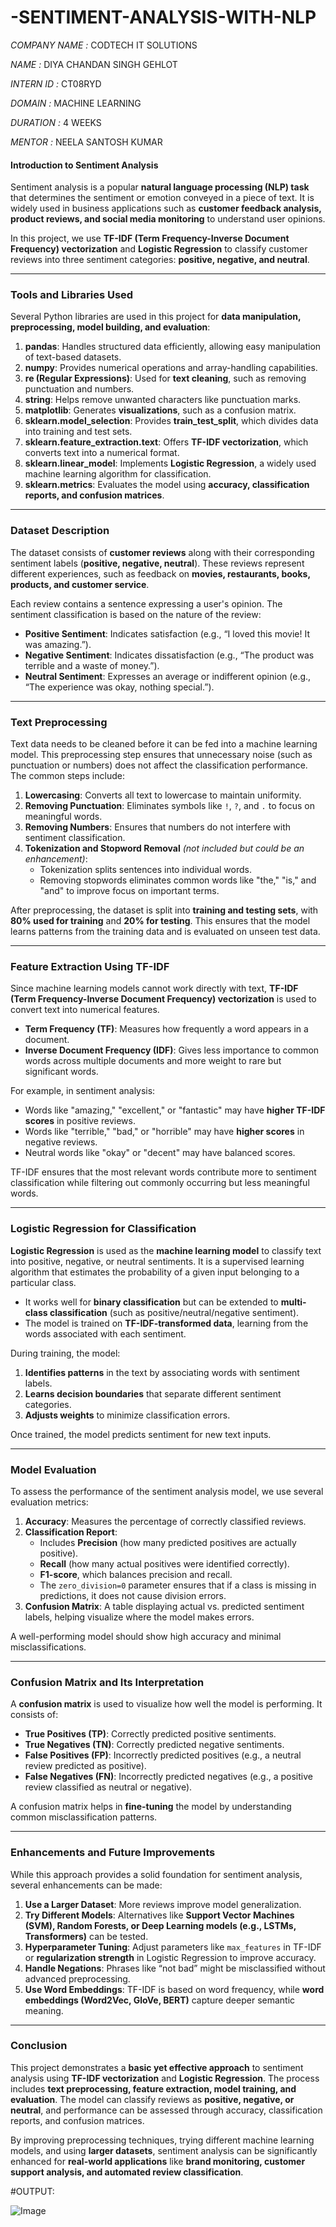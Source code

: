 # -SENTIMENT-ANALYSIS-WITH-NLP

*COMPANY NAME :* CODTECH IT SOLUTIONS

*NAME :* DIYA CHANDAN SINGH GEHLOT

*INTERN ID :* CT08RYD

*DOMAIN :* MACHINE LEARNING

*DURATION :* 4 WEEKS

*MENTOR :* NEELA SANTOSH KUMAR



#### **Introduction to Sentiment Analysis**
Sentiment analysis is a popular **natural language processing (NLP) task** that determines the sentiment or emotion conveyed in a piece of text. It is widely used in business applications such as **customer feedback analysis, product reviews, and social media monitoring** to understand user opinions. 

In this project, we use **TF-IDF (Term Frequency-Inverse Document Frequency) vectorization** and **Logistic Regression** to classify customer reviews into three sentiment categories: **positive, negative, and neutral**.

---

### **Tools and Libraries Used**
Several Python libraries are used in this project for **data manipulation, preprocessing, model building, and evaluation**:

1. **pandas**: Handles structured data efficiently, allowing easy manipulation of text-based datasets.
2. **numpy**: Provides numerical operations and array-handling capabilities.
3. **re (Regular Expressions)**: Used for **text cleaning**, such as removing punctuation and numbers.
4. **string**: Helps remove unwanted characters like punctuation marks.
5. **matplotlib**: Generates **visualizations**, such as a confusion matrix.
6. **sklearn.model_selection**: Provides **train_test_split**, which divides data into training and test sets.
7. **sklearn.feature_extraction.text**: Offers **TF-IDF vectorization**, which converts text into a numerical format.
8. **sklearn.linear_model**: Implements **Logistic Regression**, a widely used machine learning algorithm for classification.
9. **sklearn.metrics**: Evaluates the model using **accuracy, classification reports, and confusion matrices**.

---

### **Dataset Description**
The dataset consists of **customer reviews** along with their corresponding sentiment labels (**positive, negative, neutral**). These reviews represent different experiences, such as feedback on **movies, restaurants, books, products, and customer service**.

Each review contains a sentence expressing a user's opinion. The sentiment classification is based on the nature of the review:
- **Positive Sentiment**: Indicates satisfaction (e.g., “I loved this movie! It was amazing.”).
- **Negative Sentiment**: Indicates dissatisfaction (e.g., “The product was terrible and a waste of money.”).
- **Neutral Sentiment**: Expresses an average or indifferent opinion (e.g., “The experience was okay, nothing special.”).

---

### **Text Preprocessing**
Text data needs to be cleaned before it can be fed into a machine learning model. This preprocessing step ensures that unnecessary noise (such as punctuation or numbers) does not affect the classification performance. The common steps include:

1. **Lowercasing**: Converts all text to lowercase to maintain uniformity.
2. **Removing Punctuation**: Eliminates symbols like `!`, `?`, and `.` to focus on meaningful words.
3. **Removing Numbers**: Ensures that numbers do not interfere with sentiment classification.
4. **Tokenization and Stopword Removal** *(not included but could be an enhancement)*:
   - Tokenization splits sentences into individual words.
   - Removing stopwords eliminates common words like "the," "is," and "and" to improve focus on important terms.

After preprocessing, the dataset is split into **training and testing sets**, with **80% used for training** and **20% for testing**. This ensures that the model learns patterns from the training data and is evaluated on unseen test data.

---

### **Feature Extraction Using TF-IDF**
Since machine learning models cannot work directly with text, **TF-IDF (Term Frequency-Inverse Document Frequency) vectorization** is used to convert text into numerical features.

- **Term Frequency (TF)**: Measures how frequently a word appears in a document.
- **Inverse Document Frequency (IDF)**: Gives less importance to common words across multiple documents and more weight to rare but significant words.

For example, in sentiment analysis:
- Words like "amazing," "excellent," or "fantastic" may have **higher TF-IDF scores** in positive reviews.
- Words like "terrible," "bad," or "horrible" may have **higher scores** in negative reviews.
- Neutral words like "okay" or "decent" may have balanced scores.

TF-IDF ensures that the most relevant words contribute more to sentiment classification while filtering out commonly occurring but less meaningful words.

---

### **Logistic Regression for Classification**
**Logistic Regression** is used as the **machine learning model** to classify text into positive, negative, or neutral sentiments. It is a supervised learning algorithm that estimates the probability of a given input belonging to a particular class.

- It works well for **binary classification** but can be extended to **multi-class classification** (such as positive/neutral/negative sentiment).
- The model is trained on **TF-IDF-transformed data**, learning from the words associated with each sentiment.

During training, the model:
1. **Identifies patterns** in the text by associating words with sentiment labels.
2. **Learns decision boundaries** that separate different sentiment categories.
3. **Adjusts weights** to minimize classification errors.

Once trained, the model predicts sentiment for new text inputs.

---

### **Model Evaluation**
To assess the performance of the sentiment analysis model, we use several evaluation metrics:

1. **Accuracy**: Measures the percentage of correctly classified reviews.
2. **Classification Report**:
   - Includes **Precision** (how many predicted positives are actually positive).
   - **Recall** (how many actual positives were identified correctly).
   - **F1-score**, which balances precision and recall.
   - The `zero_division=0` parameter ensures that if a class is missing in predictions, it does not cause division errors.
3. **Confusion Matrix**: A table displaying actual vs. predicted sentiment labels, helping visualize where the model makes errors.

A well-performing model should show high accuracy and minimal misclassifications.

---

### **Confusion Matrix and Its Interpretation**
A **confusion matrix** is used to visualize how well the model is performing. It consists of:
- **True Positives (TP)**: Correctly predicted positive sentiments.
- **True Negatives (TN)**: Correctly predicted negative sentiments.
- **False Positives (FP)**: Incorrectly predicted positives (e.g., a neutral review predicted as positive).
- **False Negatives (FN)**: Incorrectly predicted negatives (e.g., a positive review classified as neutral or negative).

A confusion matrix helps in **fine-tuning** the model by understanding common misclassification patterns.

---

### **Enhancements and Future Improvements**
While this approach provides a solid foundation for sentiment analysis, several enhancements can be made:

1. **Use a Larger Dataset**: More reviews improve model generalization.
2. **Try Different Models**: Alternatives like **Support Vector Machines (SVM), Random Forests, or Deep Learning models (e.g., LSTMs, Transformers)** can be tested.
3. **Hyperparameter Tuning**: Adjust parameters like `max_features` in TF-IDF or **regularization strength** in Logistic Regression to improve accuracy.
4. **Handle Negations**: Phrases like “not bad” might be misclassified without advanced preprocessing.
5. **Use Word Embeddings**: TF-IDF is based on word frequency, while **word embeddings (Word2Vec, GloVe, BERT)** capture deeper semantic meaning.

---

### **Conclusion**
This project demonstrates a **basic yet effective approach** to sentiment analysis using **TF-IDF vectorization** and **Logistic Regression**. The process includes **text preprocessing, feature extraction, model training, and evaluation**. The model can classify reviews as **positive, negative, or neutral**, and performance can be assessed through accuracy, classification reports, and confusion matrices.

By improving preprocessing techniques, trying different machine learning models, and using **larger datasets**, sentiment analysis can be significantly enhanced for **real-world applications** like **brand monitoring, customer support analysis, and automated review classification**.

#OUTPUT:

![Image](https://github.com/user-attachments/assets/f01f3ae5-f651-4f6b-b41e-ead0d43ba434)
